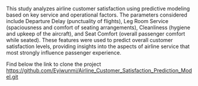 This study analyzes airline customer satisfaction using predictive modeling based on key service and operational factors. 
The parameters considered include Departure Delay (punctuality of flights), Leg Room Service (spaciousness and comfort of seating arrangements), 
Cleanliness (hygiene and upkeep of the aircraft), and Seat Comfort (overall passenger comfort while seated). 
These features were used to predict overall customer satisfaction levels,
providing insights into the aspects of airline service that most strongly influence passenger experience.

Find below the link to clone the project 
https://github.com/Eyiwunmi/Airline_Customer_Satisfaction_Prediction_Model.git
